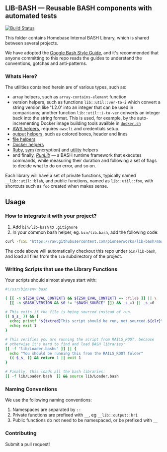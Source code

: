 ## LIB-BASH — Reusable BASH components with automated tests

[![Build Status](https://travis-ci.com/pioneerworks/lib-bash.svg?token=NB4h8vmPKru2tx5DjD9n&branch=master)](https://travis-ci.com/pioneerworks/lib-bash)

This folder contains Homebase Internal BASH Library, which is shared between several projects.

We have adopted the [Google Bash Style Guide](https://google.github.io/styleguide/shell.xml), and it's recommended that anyone committing to this repo reads the guides to understand the conventions, gotchas and anti-patterns.

### Whats Here?

The utilities contained herein are of various types, such as:

 * array helpers, such as `array-contains-element` function
 * version helpers, such as functions `lib::util::ver-to-i` which convert a string version like '1.2.0' into an integer that can be used in comparisons; another function `lib::util::i-to-ver` converts an integer back into the string format. This is used, for example, by the auto-incrementing Docker image building tools availble in [`docker.sh`](lib/docker.sh)
 * [AWS helpers](lib/aws.sh), requires `awscli` and credentials setup.
 * [output helpers](lib/output.sh), such as colored boxes, header and lines
 * [file helpers](lib/file.sh)
 * [Docker helpers](lib/docker.sh)
 * [Ruby](lib/ruby.sh), [sym](lib/sym.sh) (encryption) and [utility](lib/utility.sh) helpers
 * and finally, [*RunLib*](lib/run.sh) — a BASH runtime framework that executes commands, while measuring their duration and following a set of flags to decide what to do on error, and so on.

Each library will have a set of private functions, typically named `__lib::util::blah`, and public functions, named as `lib::util::foo`, with shortcuts such as `foo` created when makes sense.

## Usage

### How to integrate it with your project?

1. Add `bin/lib-bash` to `.gitignore`
2. In your common bash helper, eg. `bin/lib.bash`, add the following code:

```bash
curl -fsSL "https://raw.githubusercontent.com/pioneerworks/lib-bash/master/bin/bootstrap" | /usr/bin/env bash -x
```

The code above will automatically checkout this repo under `bin/lib-bash`, and load all files from the `lib` subdirectory of the project.

### Writing Scripts that use the Library Functions

Your scripts should almost always start with:

```bash
#!/usr/bin/env bash

( [[ -n ${ZSH_EVAL_CONTEXT} && ${ZSH_EVAL_CONTEXT} =~ :file$ ]] || \
  [[ -n $BASH_VERSION && $0 != "$BASH_SOURCE" ]]) && _s_=1 || _s_=0

# This exits if the file is being sourced instead of run.
(( $_s_ )) && {
  echo; printf "${txtred}This script should be run, not sourced.${clr}\n"
  echo; exit 1
}

# This verifies you are running the script from RAILS_ROOT, because
# otherwise it's hard to find and load BASH libraries:
[[ -f "lib/Loader.bashu" ]] || {
  echo "You should be running this from the RAILS_ROOT folder"
  (( $_s_ )) && return 1 || exit 1
}

# Finally, this loads all the bash libraries:
[[ -f lib/Loader.bash  ]] && source lib/Loader.bash
```

### Naming Conventions

We use the following naming conventions:

 1. Namespaces are separated by `::`
 2. Private functions are prefixed with `__`, eg `__lib::output::hr1`
 3. Public functions do not need to be namespaced, or be prefixed with `__`

### Contributing

Submit a pull request!
